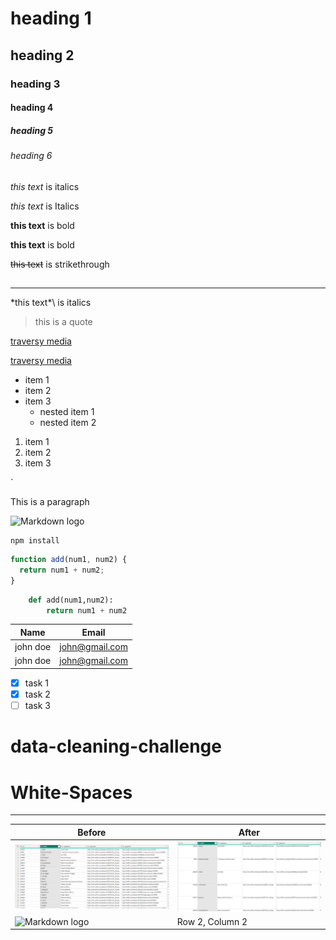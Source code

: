 <!-- Headings -->

# heading 1

## heading 2

### heading 3

#### heading 4

##### heading 5

###### heading 6

<!-- Italics -->

_this text_ is italics

_this text_ is Italics

<!-- Bold -->

**this text** is bold

**this text** is bold

<!-- Strikethrough -->

~~this text~~ is strikethrough

## <!-- horizontal rule -->

---

<!-- show asterisks  back slash-->

\*this text\*\ is italics

<!-- Block quote-->

> this is a quote

<!-- links -->

[traversy media](https://www.youtube.com/watch?v=HUBNt18RFbo&list=WL&index=1&ab_channel=TraversyMedia)

[traversy media](https://www.youtube.com/watch?v=HUBNt18RFbo&list=WL&index=1&ab_channel=TraversyMedia "traversy media")

<!-- this show a title when hover over the link -->

<!-- un ordered list -->

- item 1
- item 2
- item 3
  - nested item 1
  - nested item 2

<!--ordered lists  -->

1. item 1
1. item 2
1. item 3

<!-- inline code block -->

`<p>This is a paragraph</p>

<!-- images -->

![Markdown logo](https://markdown-here.com/img/icon256.png)

<!-- github mark down -->

<!-- code blocks -->

```
npm install
```

```javascript
function add(num1, num2) {
  return num1 + num2;
}
```

```python
    def add(num1,num2):
        return num1 + num2

```

<!-- tables -->

| Name     | Email          |
| -------- | -------------- |
| john doe | john@gmail.com |
| john doe | john@gmail.com |

<!-- task lists -->

- [x] task 1
- [x] task 2
- [ ] task 3

# data-cleaning-challenge

# White-Spaces

---

| Before                                                      | After                            |
| ----------------------------------------------------------- | -------------------------------- |
| ![](white%20space%20cleaned%20using%20clean.PNG)            | ![](remove%20whitespace%201.PNG) |
| ![Markdown logo](https://markdown-here.com/img/icon256.png) | Row 2, Column 2                  |
